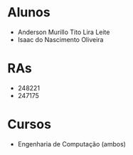 # Alunos
* Anderson Murillo Tito Lira Leite
* Isaac do Nascimento Oliveira
# RAs
* 248221
* 247175
# Cursos
* Engenharia de Computação (ambos)
